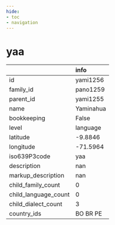 ```yaml
---
hide:
- toc
- navigation
---
```

# yaa
|                      | info      |
|:---------------------|:----------|
| id                   | yami1256  |
| family_id            | pano1259  |
| parent_id            | yami1255  |
| name                 | Yaminahua |
| bookkeeping          | False     |
| level                | language  |
| latitude             | -9.8846   |
| longitude            | -71.5964  |
| iso639P3code         | yaa       |
| description          | nan       |
| markup_description   | nan       |
| child_family_count   | 0         |
| child_language_count | 0         |
| child_dialect_count  | 3         |
| country_ids          | BO BR PE  |